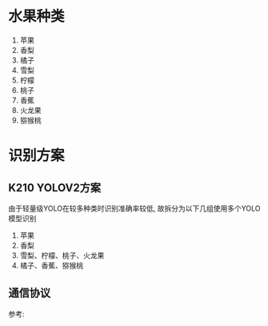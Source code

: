 
# 水果种类
1. 苹果
2. 香梨
3. 橘子
4. 雪梨
5. 柠檬
6. 桃子
7. 香蕉
8. 火龙果
9. 猕猴桃

# 识别方案
## K210 YOLOV2方案
由于轻量级YOLO在较多种类时识别准确率较低, 故拆分为以下几组使用多个YOLO模型识别
1. 苹果
2. 香梨
3. 雪梨、柠檬、桃子、火龙果
4. 橘子、香蕉、猕猴桃

## 通信协议
参考:  
